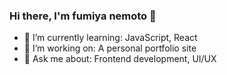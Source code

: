 ### Hi there, I'm fumiya nemoto 👋

- 🌱 I’m currently learning: JavaScript, React
- 🔭 I’m working on: A personal portfolio site
- 💬 Ask me about: Frontend development, UI/UX

<!--
**fumiya95/fumiya95** is a ✨ _special_ ✨ repository because its `README.md` (this file) appears on your GitHub profile.

Here are some ideas to get you started:

- 🔭 I’m currently working on ...
- 🌱 I’m currently learning ...
- 👯 I’m looking to collaborate on ...
- 🤔 I’m looking for help with ...
- 💬 Ask me about ...
- 📫 How to reach me: ...
- 😄 Pronouns: ...
- ⚡ Fun fact: ...
-->
